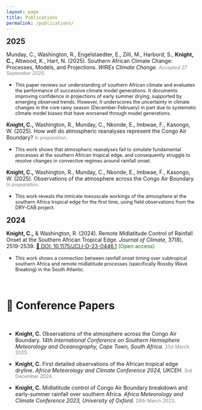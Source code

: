 ```yaml
---
layout: page
title: Publications
permalink: /publications/
---
```


<span style="font-size:1.4em;">**2025**</span>

Munday, C., Washington, R., Engelstaedter, E., Zilli, M., Harbord, S., **Knight, C.,** Attwood, K., Hart, N. (2025). Southern African Climate Change: Processes, Models, and Projections. *WIREs Climate Change.* <span style="font-size:0.9em; color:gray;"><em>Accepted 27 September 2025.</em></span>

- <span style="font-size:0.9em;">This paper reviews our understanding of southern African climate and evaluates the performance of successive climate model generations. It documents improving confidence in projections of early summer drying, supported by emerging observed trends. However, it underscores the uncertainty in climate changes in the core rainy season (December-February) in part due to systematic climate model biases that have worsened through model generations.

**Knight, C.,** Washington, R., Munday, C., Nkonde, E., Imbwae, F., Kasongo, W. (2025). How well do atmospheric reanalyses represent the Congo Air Boundary? <span style="font-size:0.9em; color:gray;"><em>In preparation.</em></span>

- <span style="font-size:0.9em;">This work shows that atmospheric reanalyses fail to simulate fundamental processes at the southern African tropical edge, and consequently struggle to resolve changes in convective regimes around rainfall onset.</span>

**Knight, C.,** Washington, R., Munday, C., Nkonde, E., Imbwae, F., Kasongo, W. (2025). Observations of the atmosphere across the Congo Air Boundary. <span style="font-size:0.9em; color:gray;"><em>In preparation.</em></span>

- <span style="font-size:0.9em;">This work reveals the intricate mesoscale workings of the atmosphere at the southern Africa tropical edge for the first time, using field observations from the DRY-CAB project.</span>

<span style="font-size:1.4em;">**2024**</span>

**Knight, C.,** & Washington, R. (2024). Remote Midlatitude Control of Rainfall Onset at the Southern African Tropical Edge. *Journal of Climate*, 37(8), 2519-2539. [🔗 DOI: 10.1175/JCLI-D-23-0446.1](https://doi.org/10.1175/JCLI-D-23-0446.1) <span style="font-size:1em; color:green;">(Open access)</span>

- <span style="font-size:0.9em;">This work shows a connection between rainfall onset timing over subtropical southern Africa and remote midlatitude processes (specifically Rossby Wave Breaking) in the South Atlantic.</span>

<br>

# 🎤 Conference Papers

<br>

- **Knight, C.** Observations of the atmosphere across the Congo Air Boundary. *14th International Conference on Southern Hemisphere Meteorology and Oceanography, Cape Town, South Africa.* <span style="font-size:0.9em; color:gray;">31st March 2025.</span>

- **Knight, C.** First detailed observations of the African tropical edge dryline. *Africa Meteorology and Climate Conference 2024, UKCEH.* <span style="font-size:0.9em; color:gray;">3rd December 2024.</span>

- **Knight, C.** Midlatitude control of Congo Air Boundary breakdown and early-summer rainfall over southern Africa. *Africa Meteorology and Climate Conference 2023, University of Oxford.* <span style="font-size:0.9em; color:gray;">28th March 2023.</span>


